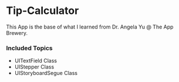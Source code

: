 Tip-Calculator
==============

This App is the base of what I learned from Dr. Angela Yu @ The App Brewery.

### Included Topics

- UITextField Class
- UIStepper Class
- UIStoryboardSegue Class
